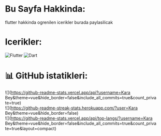# Bu Sayfa Hakkinda:
flutter hakkinda ogrenilen icerikler burada paylasilicak


# Icerikler:
![Flutter](https://img.shields.io/badge/Flutter-%2302569B.svg?style=flat-square&logo=Flutter&logoColor=white) ![Dart](https://img.shields.io/badge/dart-%230175C2.svg?style=flat-square&logo=dart&logoColor=white)




# 📊 GitHub istatikleri:
![](https://github-readme-stats.vercel.app/api?username=Kara Bey&theme=vue&hide_border=false&include_all_commits=true&count_private=true)<br/>
![](https://github-readme-streak-stats.herokuapp.com/?user=Kara Bey&theme=vue&hide_border=false)<br/>
![](https://github-readme-stats.vercel.app/api/top-langs/?username=Kara Bey&theme=vue&hide_border=false&include_all_commits=true&count_private=true&layout=compact)

<!-- Proudly created with GPRM ( https://gprm.itsvg.in ) -->
